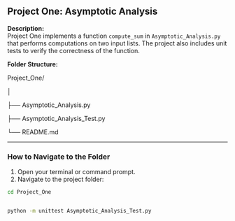 ## Project One: Asymptotic Analysis

**Description:**  
Project One implements a function `compute_sum` in `Asymptotic_Analysis.py` that performs computations on two input lists. The project also includes unit tests to verify the correctness of the function.

**Folder Structure:**

Project_One/

│

├── Asymptotic_Analysis.py

├── Asymptotic_Analysis_Test.py

└── README.md


---

### How to Navigate to the Folder

1. Open your terminal or command prompt.
2. Navigate to the project folder:

```bash
cd Project_One


python -m unittest Asymptotic_Analysis_Test.py
